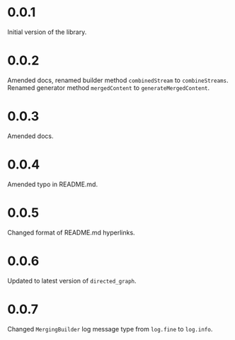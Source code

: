 # 0.0.1

Initial version of the library.

# 0.0.2

Amended docs, renamed builder method `combinedStream` to `combineStreams`.
Renamed generator method `mergedContent` to `generateMergedContent`.

# 0.0.3

Amended docs.

# 0.0.4

Amended typo in README.md.

# 0.0.5

Changed format of README.md hyperlinks.

# 0.0.6

Updated to latest version of `directed_graph`.

# 0.0.7

Changed `MergingBuilder` log message type from `log.fine` to `log.info`.